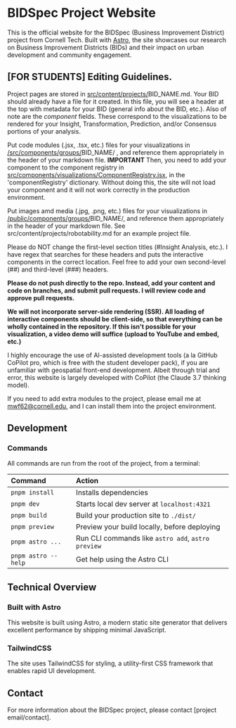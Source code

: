 # BIDSpec Project Website

This is the official website for the BIDSpec (Business Improvement District) project from Cornell Tech. Built with [Astro](https://astro.build/), the site showcases our research on Business Improvement Districts (BIDs) and their impact on urban development and community engagement.

## [FOR STUDENTS] Editing Guidelines. 

Project pages are stored in [src/content/projects/](/src/content/projects)BID_NAME.md. Your BID should already have a file for it created. In this file, you will see a header at the top with metadata for your BID (general info about the BID, etc.). Also of note are the *component* fields. These correspond to the visualizations to be rendered for your Insight, Transformation, Prediction, and/or Consensus portions of your analysis. 

Put code modules (.jsx, .tsx, etc.) files for your visualizations in [/src/components/groups/](/src/components/groups)BID_NAME/ , and reference them appropriately in the header of your markdown file. **IMPORTANT** Then, you need to add your component to the component registry in [src/components/visualizations/ComponentRegistry.jsx](src/components/visualizations/ComponentRegistry.jsx), in the 'componentRegistry' dictionary. Without doing this, the site will not load your component and it will not work correctly in the production environment. 

Put images amd media (.jpg, .png, etc.) files for your visualizations in [/public/components/groups/](/src/components/groups)BID_NAME/, and reference them appropriately in the header of your markdown file. See src/content/projects/robotability.md for an example project file. 

Please do NOT change the first-level section titles (#Insight Analysis, etc.). I have regex that searches for these headers and puts the interactive components in the correct location. Feel free to add your own second-level (##) and third-level (###) headers. 

**Please do not push directly to the repo. Instead, add your content and code on branches, and submit pull requests. I will review code and approve pull requests.** 

**We will not incorporate server-side rendering (SSR). All loading of interactive components should be client-side, so that everything can be wholly contained in the repository. If this isn't possible for your visualization, a video demo will suffice (upload to YouTube and embed, etc.)**

I highly encourage the use of AI-assisted development tools (a la GitHub CoPilot pro, which is free with the student developer pack), if you are unfamiliar with geospatial front-end development. Albeit through trial and error, this website is largely developed with CoPilot (the Claude 3.7 thinking model). 

If you need to add extra modules to the project, please email me at mwf62@cornell.edu, and I can install them into the project environment.

## Development

### Commands

All commands are run from the root of the project, from a terminal:

| Command               | Action                                             |
| :-------------------- | :------------------------------------------------- |
| `pnpm install`        | Installs dependencies                              |
| `pnpm dev`            | Starts local dev server at `localhost:4321`        |
| `pnpm build`          | Build your production site to `./dist/`            |
| `pnpm preview`        | Preview your build locally, before deploying       |
| `pnpm astro ...`      | Run CLI commands like `astro add`, `astro preview` |
| `pnpm astro --help`   | Get help using the Astro CLI                       |

## Technical Overview

### Built with Astro

This website is built using Astro, a modern static site generator that delivers excellent performance by shipping minimal JavaScript.

### TailwindCSS

The site uses TailwindCSS for styling, a utility-first CSS framework that enables rapid UI development.

## Contact

For more information about the BIDSpec project, please contact [project email/contact].

